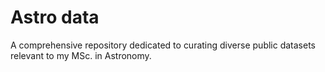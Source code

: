 # Astro data

A comprehensive repository dedicated to curating diverse public datasets relevant to my MSc. in Astronomy.

